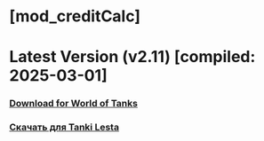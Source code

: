 # [mod_creditCalc]
# Latest Version (v2.11) [compiled: 2025-03-01]
### [**Download for World of Tanks**](https://github.com/spoter/spoter-mods/releases/download/latest/mod_creditCalc.zip)
### [**Скачать для Tanki Lesta**](https://github.com/spoter/spoter-mods/releases/download/latest/mod_creditCalc_RU.zip)
#
